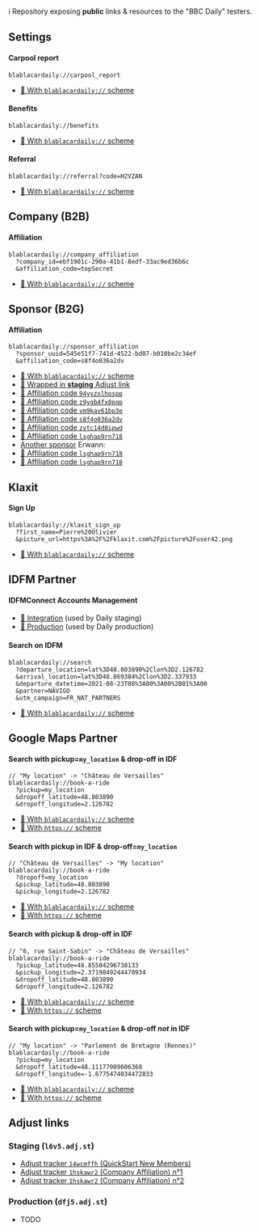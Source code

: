 ℹ️ Repository exposing **public** links &amp; resources to the "BBC Daily" testers.

<!-- Remember that blank lines are needed before/after a section of markdown that is within an html tag, otherwise the markdown won't work -->

## Settings

#### Carpool report

```
blablacardaily://carpool_report
```

- [🔗 With `blablacardaily://` scheme](blablacardaily://carpool_report)

#### Benefits

```
blablacardaily://benefits
```

- [🔗 With `blablacardaily://` scheme](blablacardaily://benefits)

#### Referral

```
blablacardaily://referral?code=H2VZAN
```

- [🔗 With `blablacardaily://` scheme](blablacardaily://referral?code=H2VZAN)


## Company (B2B)

#### Affiliation

```
blablacardaily://company_affiliation
  ?company_id=ebf1901c-290a-41b1-8edf-33ac9ed36b6c
  &affiliation_code=topSecret
```

- [🔗 With `blablacardaily://` scheme](blablacardaily://company_affiliation?company_id=ebf1901c-290a-41b1-8edf-33ac9ed36b6c&affiliation_code=topSecret)


## Sponsor (B2G)

#### Affiliation

```
blablacardaily://sponsor_affiliation
  ?sponsor_uuid=545e51f7-741d-4522-bd07-b010be2c34ef
  &affiliation_code=s8f4o036a2dv
```

- [🔗 With `blablacardaily://` scheme](blablacardaily://sponsor_affiliation?sponsor_uuid=545e51f7-741d-4522-bd07-b010be2c34ef&affiliation_code=s8f4o036a2dv)
- [🔗 Wrapped in **staging** Adjust link](https://l6v5.adj.st/openapp?adjust_t=1hskawr2&adjust_deeplink=blablacardaily%3A%2F%2Fsponsor_affiliation%3Fsponsor_uuid%3D545e51f7-741d-4522-bd07-b010be2c34ef%26affiliation_code%3Ds8f4o036a2dv&adjust_fallback=https%3A%2F%2Fblablacardaily.com&adj_redirect_macos=https%3A%2F%2Fblablacardaily.com)
- [🔗 Affiliation code `94yyzxlhospp`](blablacardaily://sponsor_affiliation?sponsor_uuid=545e51f7-741d-4522-bd07-b010be2c34ef&affiliation_code=94yyzxlhospp)
- [🔗 Affiliation code `z9ygb4fx8pqp`](blablacardaily://sponsor_affiliation?sponsor_uuid=545e51f7-741d-4522-bd07-b010be2c34ef&affiliation_code=z9ygb4fx8pqp)
- [🔗 Affiliation code `vm9kav61bp3e`](blablacardaily://sponsor_affiliation?sponsor_uuid=545e51f7-741d-4522-bd07-b010be2c34ef&affiliation_code=vm9kav61bp3e)
- [🔗 Affiliation code `s8f4o036a2dv`](blablacardaily://sponsor_affiliation?sponsor_uuid=545e51f7-741d-4522-bd07-b010be2c34ef&affiliation_code=s8f4o036a2dv)
- [🔗 Affiliation code `zvtc14d8ipwd`](blablacardaily://sponsor_affiliation?sponsor_uuid=545e51f7-741d-4522-bd07-b010be2c34ef&affiliation_code=zvtc14d8ipwd)
- [🔗 Affiliation code `lsghap9rn718`](blablacardaily://sponsor_affiliation?sponsor_uuid=545e51f7-741d-4522-bd07-b010be2c34ef&affiliation_code=lsghap9rn718)
- [Another sponsor](blablacardaily://sponsor_affiliation?sponsor_uuid=fea00ef7-9bdc-401d-8483-480dd2a437a9&affiliation_code=UJ1ie_z3ZQAJbMtZ5DFnjxY7dTzA1aeesNJg9zKf7Kw)
Erwann:
- [🔗 Affiliation code `lsghap9rn718`](blablacardaily://sponsor_affiliation?sponsor_uuid=3878e00b-c882-4ed0-bc4c-a3285724fd24&affiliation_code=wd4wgw3h37ho)
- [🔗 Affiliation code `lsghap9rn718`](blablacardaily://sponsor_affiliation?sponsor_uuid=3878e00b-c882-4ed0-bc4c-a3285724fd24&affiliation_code=ae3mao5l0yfh) 

## Klaxit

#### Sign Up

```
blablacardaily://klaxit_sign_up
  ?first_name=Pierre%20Olivier
  &picture_url=https%3A%2F%2Fklaxit.com%2Fpicture%2Fuser42.png
```

- [🔗 With `blablacardaily://` scheme](blablacardaily://klaxit_sign_up?first_name=Klaxit&picture_url=https%3A%2F%2Fdxxbxu0f802py.cloudfront.net%2Fwp-content%2Fuploads%2F2023%2F03%2F14100407%2F03.png)


## IDFM Partner

#### IDFMConnect Accounts Management

- [🔗 Integration](https://int-connect.navigo.fr/auth/realms/connect/protocol/openid-connect/auth?client_id=account) (used by Daily staging)
- [🔗 Production](https://connect.navigo.fr/auth/realms/connect/protocol/openid-connect/auth?client_id=account) (used by Daily production)

#### Search on IDFM
```
blablacardaily://search
  ?departure_location=lat%3D48.803890%2Clon%3D2.126782
  &arrival_location=lat%3D48.869384%2Clon%3D2.337933
  &departure_datetime=2021-08-23T08%3A00%3A00%2B01%3A00
  &partner=NAVIGO
  &utm_campaign=FR_NAT_PARTNERS
```
- [🔗 With `blablacardaily://` scheme](blablacardaily://search?departure_location=lat%3D48.803890%2Clon%3D2.126782&arrival_location=lat%3D48.869384%2Clon%3D2.337933&departure_datetime=2021-08-23T08%3A00%3A00%2B01%3A00&partner=NAVIGO&utm_campaign=FR_NAT_PARTNERS)

## Google Maps Partner

#### Search with pickup=`my_location` & drop-off in IDF
```
// "My location" -> "Château de Versailles"
blablacardaily://book-a-ride
  ?pickup=my_location
  &dropoff_latitude=48.803890
  &dropoff_longitude=2.126782
```
- [🔗 With `blablacardaily://` scheme](blablacardaily://book-a-ride?pickup=my_location&dropoff_latitude=48.803890&dropoff_longitude=2.126782)
- [🔗 With `https://` scheme](https://open.blablacardaily.com/book-a-ride?pickup=my_location&dropoff_latitude=48.803890&dropoff_longitude=2.126782)

#### Search with pickup in IDF & drop-off=`my_location`
```
// "Château de Versailles" -> "My location"
blablacardaily://book-a-ride
  ?dropoff=my_location
  &pickup_latitude=48.803890
  &pickup_longitude=2.126782
```
- [🔗 With `blablacardaily://` scheme](blablacardaily://book-a-ride?dropoff=my_location&pickup_latitude=48.803890&pickup_longitude=2.126782)
- [🔗 With `https://` scheme](https://open.blablacardaily.com/book-a-ride?dropoff=my_location&pickup_latitude=48.803890&pickup_longitude=2.126782)

#### Search with pickup & drop-off in IDF
```
// "6, rue Saint-Sabin" -> "Château de Versailles"
blablacardaily://book-a-ride
  ?pickup_latitude=48.85504296738133
  &pickup_longitude=2.3719849244470934
  &dropoff_latitude=48.803890
  &dropoff_longitude=2.126782
```
- [🔗 With `blablacardaily://` scheme](blablacardaily://book-a-ride?pickup_latitude=48.85504296738133&pickup_longitude=2.3719849244470934&dropoff_latitude=48.803890&dropoff_longitude=2.126782)
- [🔗 With `https://` scheme](https://open.blablacardaily.com/book-a-ride?pickup_latitude=48.85504296738133&pickup_longitude=2.3719849244470934&dropoff_latitude=48.803890&dropoff_longitude=2.126782)

#### Search with pickup=`my_location` & drop-off *not* in IDF
```
// "My location" -> "Parlement de Bretagne (Rennes)"
blablacardaily://book-a-ride
  ?pickup=my_location
  &dropoff_latitude=48.11177009606368
  &dropoff_longitude=-1.6775474034472833
```
- [🔗 With `blablacardaily://` scheme](blablacardaily://book-a-ride?pickup=my_location&dropoff_latitude=48.11177009606368&dropoff_longitude=-1.6775474034472833)
- [🔗 With `https://` scheme](https://open.blablacardaily.com/book-a-ride?pickup=my_location&dropoff_latitude=48.11177009606368&dropoff_longitude=-1.6775474034472833)


## Adjust links

### Staging (`l6v5.adj.st`)

- [Adjust tracker `14wcmffh` (QuickStart New Members)](https://l6v5.adj.st/openapp?adjust_t=14wcmffh&adjust_deeplink=blablacardaily%3A%2F%2Fhome%3Forigin%3DQUICKSTART_NEW_MEMBER&adjust_fallback=https%3A%2F%2Fblablacardaily.com)
- [Adjust tracker `1hskawr2` (Company Affiliation) n°1](https://l6v5.adj.st/openapp?adjust_t=1hskawr2&adjust_deeplink=blablacardaily%3A%2F%2Fcompany_affiliation%3Fcompany_uuid%3D6fe0c6a8-049d-4030-8ced-64cf3c452c49%26affiliation_code%3DiKZ704BaM937vFqiQN2juVdxQXFnlEGTDRqy0ARPhZk&adjust_fallback=https%3A%2F%2Fblablacardaily.com&adj_redirect_macos=https%3A%2F%2Fblablacardaily.com)
- [Adjust tracker `1hskawr2` (Company Affiliation) n°2](https://l6v5.adj.st/openapp?adjust_t=1hskawr2&adjust_deeplink=blablacardaily%3A%2F%2Fhome&adjust_fallback=https%3A%2F%2Fblablacardaily.com&adj_redirect_macos=https%3A%2F%2Fblablacardaily.com)

### Production (`dfj5.adj.st`)

- TODO

